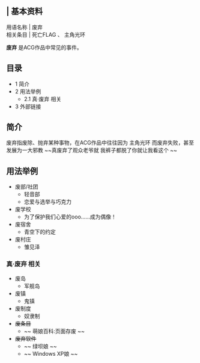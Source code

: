 |  **基本资料**  
---  
用语名称  |  废弃   
相关条目  |  死亡FLAG  、  主角光环   
  
**废弃** 是ACG作品中常见的事件。

##  目录

  * 1  简介 
  * 2  用法举例 
    * 2.1  真·废弃 相关 
  * 3  外部链接 

##  简介

废弃指废除、抛弃某种事物，在ACG作品中往往因为  主角光环  而废弃失败，甚至发展为一大邪教 ~~真废弃了观众老爷就 我裤子都脱了你就让我看这个  ~~

##  用法举例

  * 废部/社团 
    * 轻音部 
    * 恋爱与选举与巧克力 
  * 废学校 
    * 为了保护我们心爱的ooo……成为偶像！ 
  * 废宿舍 
    * 青空下的约定 
  * 废村庄 
    * 雏见泽 

###  真·废弃 相关

  * 废岛 
    * 军舰岛 
  * 废镇 
    * 鬼镇 
  * 废制度 
    * 奴隶制 
  * ~~废条目~~
    * ~~ 萌娘百科:页面存废  ~~
  * ~~废弃软件~~
    * ~~ 绿坝娘  ~~
    * ~~ Windows XP娘  ~~